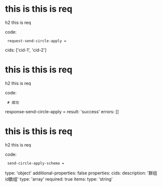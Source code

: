 # this is this is req

h2 this is req

code:

     request-send-circle-apply =
  cids: ['cid-1', 'cid-2']


# this is this is req

h2 this is req

code:

     # 成功
response-send-circle-apply =
  result: 'success'
  errors: []


# this is this is req

h2 this is req

code:

     send-circle-apply-schema =
  type: 'object'
  additional-properties: false
  properties:
    cids:
      description: '群组id数组'
      type: 'array'
      required: true
      items:
        type: 'string'



